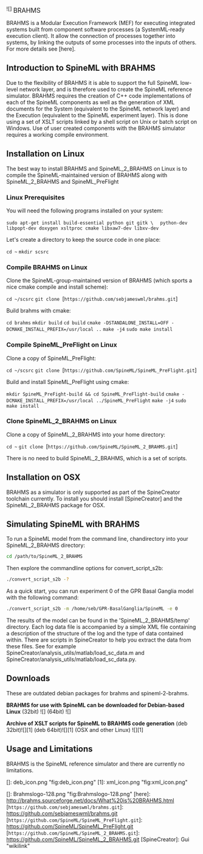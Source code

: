 ![] <big><big><sub>BRAHMS</sub></big></big>

BRAHMS is a Modular Execution Framework (MEF) for executing integrated systems built from component software processes (a SystemML-ready execution client). It allow the connection of processes together into systems, by linking the outputs of some processes into the inputs of others. For more details see [here].

Introduction to SpineML with BRAHMS
-----------------------------------

Due to the flexibility of BRAHMS it is able to support the full SpineML low-level network layer, and is therefore used to create the SpineML reference simulator. BRAHMS requires the creation of C++ code implementations of each of the SpineML components as well as the generation of XML documents for the System (equivalent to the SpineML network layer) and the Execution (equivalent to the SpineML experiment layer). This is done using a set of XSLT scripts linked by a shell script on Unix or batch script on Windows. Use of user created components with the BRAHMS simulator requires a working compile environment.

Installation on Linux
---------------------

The best way to install BRAHMS and SpineML\_2\_BRAHMS on Linux is to compile the SpineML-maintained version of BRAHMS along with SpineML\_2\_BRAHMS and SpineML\_PreFlight

### Linux Prerequisites

You will need the following programs installed on your system:

`sudo apt-get install build-essential python git gitk \`
`  python-dev libpopt-dev doxygen xsltproc cmake libxaw7-dev libxv-dev`

Let's create a directory to keep the source code in one place:

`cd ~`
`mkdir scsrc`

### Compile BRAHMS on Linux

Clone the SpineML-group-maintained version of BRAHMS (which sports a nice cmake compile and install scheme):

`cd ~/scsrc`
`git clone `[`https://github.com/sebjameswml/brahms.git`]

Build brahms with cmake:

`cd brahms`
`mkdir build`
`cd build`
`cmake -DSTANDALONE_INSTALL=OFF -DCMAKE_INSTALL_PREFIX=/usr/local ..`
`make -j4`
`sudo make install`

### Compile SpineML\_PreFlight on Linux

Clone a copy of SpineML\_PreFlight:

`cd ~/scsrc`
`git clone `[`https://github.com/SpineML/SpineML_PreFlight.git`]

Build and install SpineML\_PreFlight using cmake:

`mkdir SpineML_PreFight-build && cd SpineML_PreFlight-build`
`cmake -DCMAKE_INSTALL_PREFIX=/usr/local ../SpineML_PreFlight`
`make -j4`
`sudo make install`

### Clone SpineML\_2\_BRAHMS on Linux

Clone a copy of SpineML\_2\_BRAHMS into your home directory:

`cd ~`
`git clone `[`https://github.com/SpineML/SpineML_2_BRAHMS.git`]

There is no need to build SpineML\_2\_BRAHMS, which is a set of scripts.

Installation on OSX
-------------------

BRAHMS as a simulator is only supported as part of the SpineCreator toolchain currently. To install you should install [SpineCreator] and the SpineML\_2\_BRAHMS package for OSX.

Simulating SpineML with BRAHMS
------------------------------

To run a SpineML model from the command line, chandirectory into your SpineML\_2\_BRAHMS directory:

``` bash
cd /path/to/SpineML_2_BRAHMS
```

Then explore the commandline options for convert\_script\_s2b:

``` bash
./convert_script_s2b -?
```

As a quick start, you can run experiment 0 of the GPR Basal Ganglia model with the following command:

``` bash
./convert_script_s2b -m /home/seb/GPR-BasalGanglia/SpineML -e 0
```

The results of the model can be found in the 'SpineML\_2\_BRAHMS/temp' directory. Each log data file is accompanied by a simple XML file containing a description of the structure of the log and the type of data contained within. There are scripts in SpineCreator to help you extract the data from these files. See for example SpineCreator/analysis\_utils/matlab/load\_sc\_data.m and SpineCreator/analysis\_utils/matlab/load\_sc\_data.py.

Downloads
---------

These are outdated debian packages for brahms and spineml-2-brahms.

**BRAHMS for use with SpineML can be downloaded for Debian-based Linux** (32bit) ![] (64bit) ![]

**Archive of XSLT scripts for SpineML to BRAHMS code generation** (deb 32bit)![][1] (deb 64bit)![][1] (OSX and other Linux) ![][1]

Usage and Limitations
---------------------

BRAHMS is the SpineML reference simulator and there are currently no limitations.

  []: deb_icon.png "fig:deb_icon.png"
  [1]: xml_icon.png "fig:xml_icon.png"

  []: Brahmslogo-128.png "fig:Brahmslogo-128.png"
  [here]: http://brahms.sourceforge.net/docs/What%20is%20BRAHMS.html
  [`https://github.com/sebjameswml/brahms.git`]: https://github.com/sebjameswml/brahms.git
  [`https://github.com/SpineML/SpineML_PreFlight.git`]: https://github.com/SpineML/SpineML_PreFlight.git
  [`https://github.com/SpineML/SpineML_2_BRAHMS.git`]: https://github.com/SpineML/SpineML_2_BRAHMS.git
  [SpineCreator]: Gui "wikilink"
